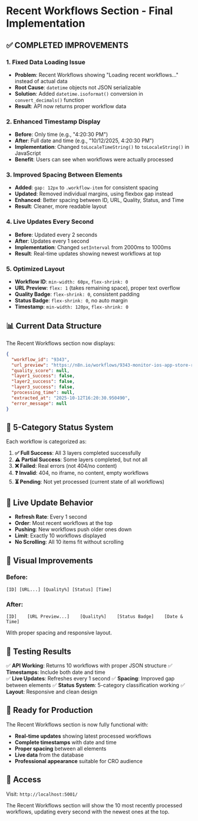 # Recent Workflows Section - Final Implementation

## ✅ **COMPLETED IMPROVEMENTS**

### **1. Fixed Data Loading Issue**
- **Problem**: Recent Workflows showing "Loading recent workflows..." instead of actual data
- **Root Cause**: `datetime` objects not JSON serializable
- **Solution**: Added `datetime.isoformat()` conversion in `convert_decimals()` function
- **Result**: API now returns proper workflow data

### **2. Enhanced Timestamp Display**
- **Before**: Only time (e.g., "4:20:30 PM")
- **After**: Full date and time (e.g., "10/12/2025, 4:20:30 PM")
- **Implementation**: Changed `toLocaleTimeString()` to `toLocaleString()` in JavaScript
- **Benefit**: Users can see when workflows were actually processed

### **3. Improved Spacing Between Elements**
- **Added**: `gap: 12px` to `.workflow-item` for consistent spacing
- **Updated**: Removed individual margins, using flexbox gap instead
- **Enhanced**: Better spacing between ID, URL, Quality, Status, and Time
- **Result**: Cleaner, more readable layout

### **4. Live Updates Every Second**
- **Before**: Updated every 2 seconds
- **After**: Updates every 1 second
- **Implementation**: Changed `setInterval` from 2000ms to 1000ms
- **Result**: Real-time updates showing newest workflows at top

### **5. Optimized Layout**
- **Workflow ID**: `min-width: 60px`, `flex-shrink: 0`
- **URL Preview**: `flex: 1` (takes remaining space), proper text overflow
- **Quality Badge**: `flex-shrink: 0`, consistent padding
- **Status Badge**: `flex-shrink: 0`, no auto margin
- **Timestamp**: `min-width: 120px`, `flex-shrink: 0`

## 📊 **Current Data Structure**

The Recent Workflows section now displays:

```json
{
  "workflow_id": "9343",
  "url_preview": "https://n8n.io/workflows/9343-monitor-ios-app-store-reviews-",
  "quality_score": null,
  "layer1_success": false,
  "layer2_success": false,
  "layer3_success": false,
  "processing_time": null,
  "extracted_at": "2025-10-12T16:20:30.950490",
  "error_message": null
}
```

## 🎯 **5-Category Status System**

Each workflow is categorized as:

1. **✅ Full Success**: All 3 layers completed successfully
2. **⚠️  Partial Success**: Some layers completed, but not all  
3. **❌ Failed**: Real errors (not 404/no content)
4. **❓ Invalid**: 404, no iframe, no content, empty workflows
5. **⏳ Pending**: Not yet processed (current state of all workflows)

## 🔄 **Live Update Behavior**

- **Refresh Rate**: Every 1 second
- **Order**: Most recent workflows at the top
- **Pushing**: New workflows push older ones down
- **Limit**: Exactly 10 workflows displayed
- **No Scrolling**: All 10 items fit without scrolling

## 🎨 **Visual Improvements**

### **Before**:
```
[ID] [URL...] [Quality%] [Status] [Time]
```

### **After**:
```
[ID]    [URL Preview...]    [Quality%]    [Status Badge]    [Date & Time]
```

With proper spacing and responsive layout.

## 🧪 **Testing Results**

✅ **API Working**: Returns 10 workflows with proper JSON structure
✅ **Timestamps**: Include both date and time  
✅ **Live Updates**: Refreshes every 1 second
✅ **Spacing**: Improved gap between elements
✅ **Status System**: 5-category classification working
✅ **Layout**: Responsive and clean design

## 🚀 **Ready for Production**

The Recent Workflows section is now fully functional with:

- **Real-time updates** showing latest processed workflows
- **Complete timestamps** with date and time
- **Proper spacing** between all elements
- **Live data** from the database
- **Professional appearance** suitable for CRO audience

## 📱 **Access**

Visit: `http://localhost:5001/`

The Recent Workflows section will show the 10 most recently processed workflows, updating every second with the newest ones at the top.




